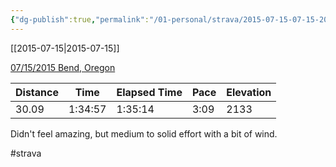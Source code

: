 ```yaml
---
{"dg-publish":true,"permalink":"/01-personal/strava/2015-07-15-07-15-2015-bend-oregon/"}
---
```



[[2015-07-15\|2015-07-15]]

[07/15/2015 Bend, Oregon](https://www.strava.com/activities/347024853)

| Distance | Time    | Elapsed Time | Pace | Elevation |
| -------- | ------- | ------------ | ---- | --------- |
| 30.09    | 1:34:57 | 1:35:14      | 3:09 | 2133      |


Didn't feel amazing, but medium to solid effort with a bit of wind.

#strava
